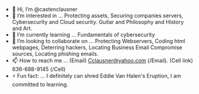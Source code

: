 - 👋 Hi, I’m @castenclausner
- 👀 I’m interested in ... Protecting assets, Securing companies servers, Cybersecurity and Cloud security. Guitar and Philosophy and History and Art.   
- 🌱 I’m currently learning ... Fundamentals of cybersecurity
- 💞️ I’m looking to collaborate on ... Protecting Webservers, Coding html webpages, Deterring hackers, Locating Business Email Compromise sources, Locating phishing emails. 
- 📫 How to reach me ... (Email) Cclausner@yahoo.com (/Email).  (Cell link) 636-688-9145 (/Cell) 
- ⚡ Fun fact: ... I definitely can shred Eddie Van Halen's Eruption, I am committed to learning. 

<!---
castenclausner/castenclausner is a ✨ special ✨ repository because its `README.md` (this file) appears on your GitHub profile.
You can click the Preview link to take a look at your changes.
--->

